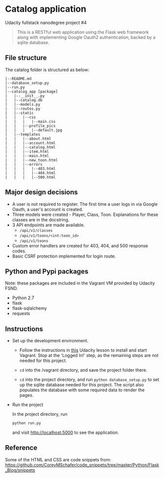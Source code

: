 # Catalog application
Udacity fullstack nanodegree project #4
> This is a RESTful web application using the Flask web framework along with implementing Google Oauth2 authentication, backed by a sqlite database.
>

## File structure
The catalog folder is structured as below:
```
|--README.md
|--database_setup.py
|--run.py
|--catalog_app [package]
|   |--__init__.py
|   |--catalog.db
|   |--models.py
|   |--routes.py
|   |--static
|   |   |--css
|   |   |   |--main.css
|   |   |--profile_pics
|   |   |   |--default.jpg
|   |--templates
|   |   |--about.html
|   |   |--account.html
|   |   |--catalog.html
|   |   |--item.html
|   |   |--main.html
|   |   |--new_toon.html
|   |   |--errors
|   |   |   |--403.html
|   |   |   |--404.html
|   |   |   |--500.html
```

## Major design decisions
* A user is not required to register. The first time a user logs in via Google Oauth, a user's account is created.
* Three models were created - Player, Class, Toon. Explanations for these classes are in the docstring. 
* 3 API endpoints are made available. 
    * `/api/v1/classes`
    * `/api/v1/toons/<int:toon_id>`
    * `/api/v1/toons`
* Custom error handlers are created for 403, 404, and 500 response codes.
* Basic CSRF protection implemented for login route.


## Python and Pypi packages
Note: these packages are included in the Vagrant VM provided by Udacity FSND.
* Python 2.7
* flask
* flask-sqlalchemy
* requests


## Instructions
* Set up the development environment.

  * Follow the instructions in <a href="https://classroom.udacity.com/nanodegrees/nd004/parts/8d3e23e1-9ab6-47eb-b4f3-d5dc7ef27bf0/modules/bc51d967-cb21-46f4-90ea-caf73439dc59/lessons/5475ecd6-cfdb-4418-85a2-f2583074c08d/concepts/14c72fe3-e3fe-4959-9c4b-467cf5b7c3a0">this</a> Udacity lesson to install and start Vagrant. Stop at the 'Logged In!' step, as the remaining steps are not needed for this project.

  * `cd` into the /vagrant directory, and save the project folder there. 
  * `cd` into the project directory, and run ```python database_setup.py``` to set up the sqlite database needed for this project. The script also populates the database with some required data to render the pages. 


* Run the project

    In the project directory, run
    ```py
    python run.py
    ```
    and visit <a href="http://localhost:5000">http://localhost:5000</a> to see the application.


## Reference
Some of the HTML and CSS are code snippets from:
https://github.com/CoreyMSchafer/code_snippets/tree/master/Python/Flask_Blog/snippets

